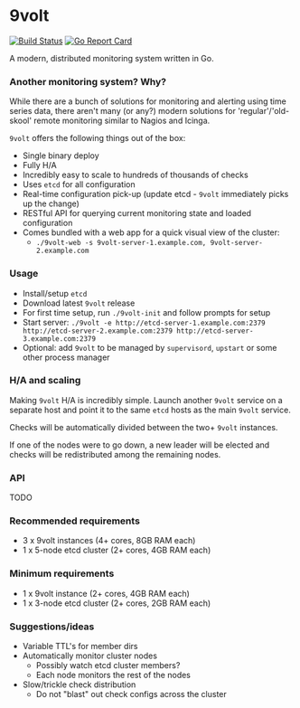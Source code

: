 # 9volt

[![Build Status](https://travis-ci.org/9corp/9volt.svg?branch=master)](https://travis-ci.org/9corp/9volt)
[![Go Report Card](https://goreportcard.com/badge/github.com/9corp/9volt)](https://goreportcard.com/report/github.com/9corp/9volt)

A modern, distributed monitoring system written in Go.

### Another monitoring system? Why?
While there are a bunch of solutions for monitoring and alerting using time series data, there aren't many (or any?) modern solutions for 'regular'/'old-skool' remote monitoring similar to Nagios and Icinga.

`9volt` offers the following things out of the box:

- Single binary deploy
- Fully H/A
- Incredibly easy to scale to hundreds of thousands of checks
- Uses `etcd` for all configuration
- Real-time configuration pick-up (update etcd - `9volt` immediately picks up the change)
- RESTful API for querying current monitoring state and loaded configuration
- Comes bundled with a web app for a quick visual view of the cluster:
    + `./9volt-web -s 9volt-server-1.example.com, 9volt-server-2.example.com`

### Usage
- Install/setup `etcd`
- Download latest `9volt` release
- For first time setup, run `./9volt-init` and follow prompts for setup
- Start server: `./9volt -e http://etcd-server-1.example.com:2379 http://etcd-server-2.example.com:2379 http://etcd-server-3.example.com:2379`
- Optional: add `9volt` to be managed by `supervisord`, `upstart` or some other process manager

### H/A and scaling
Making `9volt` H/A is incredibly simple. Launch another `9volt` service on a separate host and point it to the same `etcd` hosts as the main `9volt` service.

Checks will be automatically divided between the two+ `9volt` instances.

If one of the nodes were to go down, a new leader will be elected and checks will be redistributed among the remaining nodes.

### API
TODO

### Recommended requirements
- 3 x 9volt instances (4+ cores, 8GB RAM each)
- 1 x 5-node etcd cluster (2+ cores, 4GB RAM each)

### Minimum requirements
- 1 x 9volt instance (2+ cores, 4GB RAM each)
- 1 x 3-node etcd cluster (2+ cores, 2GB RAM each)

### Suggestions/ideas
- Variable TTL's for member dirs
- Automatically monitor cluster nodes
    + Possibly watch etcd cluster members?
    + Each node monitors the rest of the nodes
- Slow/trickle check distribution
    + Do not "blast" out check configs across the cluster


